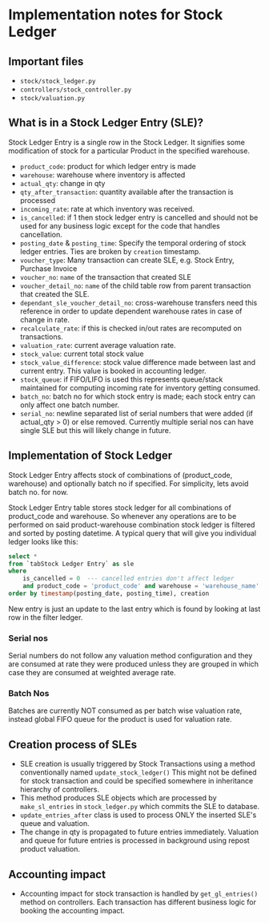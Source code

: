 # Implementation notes for Stock Ledger


## Important files

- `stock/stock_ledger.py`
- `controllers/stock_controller.py`
- `stock/valuation.py`

## What is in a Stock Ledger Entry (SLE)?

Stock Ledger Entry is a single row in the Stock Ledger. It signifies some
modification of stock for a particular Product in the specified warehouse.

- `product_code`: product for which ledger entry is made
- `warehouse`: warehouse where inventory is affected
- `actual_qty`: change in qty
- `qty_after_transaction`: quantity available after the transaction is processed
- `incoming_rate`: rate at which inventory was received.
- `is_cancelled`: if 1 then stock ledger entry is cancelled and should not be used
for any business logic except for the code that handles cancellation.
- `posting_date` & `posting_time`: Specify the temporal ordering of stock ledger
  entries. Ties are broken by `creation` timestamp.
- `voucher_type`: Many transaction can create SLE, e.g. Stock Entry, Purchase
  Invoice
- `voucher_no`: `name` of the transaction that created SLE
- `voucher_detail_no`: `name` of the child table row from parent transaction
  that created the SLE.
- `dependant_sle_voucher_detail_no`: cross-warehouse transfers need this
  reference in order to update dependent warehouse rates in case of change in
  rate.
- `recalculate_rate`: if this is checked in/out rates are recomputed on
  transactions.
- `valuation_rate`: current average valuation rate.
- `stock_value`: current total stock value
- `stock_value_difference`: stock value difference made between last and current
  entry. This value is booked in accounting ledger.
- `stock_queue`: if FIFO/LIFO is used this represents queue/stack maintained for
  computing incoming rate for inventory getting consumed.
- `batch_no`: batch no for which stock entry is made; each stock entry can only
  affect one batch number.
- `serial_no`: newline separated list of serial numbers that were added (if
  actual_qty > 0) or else removed. Currently multiple serial nos can have single
  SLE but this will likely change in future.


## Implementation of Stock Ledger

Stock Ledger Entry affects stock of combinations of (product_code, warehouse) and
optionally batch no if specified. For simplicity, lets avoid batch no. for now.


Stock Ledger Entry table stores stock ledger for all combinations of product_code
and warehouse. So whenever any operations are to be performed on said
product-warehouse combination stock ledger is filtered and sorted by posting
datetime. A typical query that will give you individual ledger looks like this:

```sql
select *
from `tabStock Ledger Entry` as sle
where
    is_cancelled = 0  --- cancelled entries don't affect ledger
    and product_code = 'product_code' and warehouse = 'warehouse_name'
order by timestamp(posting_date, posting_time), creation
```

New entry is just an update to the last entry which is found by looking at last
row in the filter ledger.


### Serial nos

Serial numbers do not follow any valuation method configuration and they are
consumed at rate they were produced unless they are grouped in which case they
are consumed at weighted average rate.


### Batch Nos

Batches are currently NOT consumed as per batch wise valuation rate, instead
global FIFO queue for the product is used for valuation rate.


## Creation process of SLEs

- SLE creation is usually triggered by Stock Transactions using a method
  conventionally named `update_stock_ledger()` This might not be defined for
  stock transaction and could be specified somewhere in inheritance hierarchy of
  controllers.
- This method produces SLE objects which are processed by `make_sl_entries` in
  `stock_ledger.py` which commits the SLE to database.
- `update_entries_after` class is used to process ONLY the inserted SLE's queue
  and valuation.
- The change in qty is propagated to future entries immediately. Valuation and
  queue for future entries is processed in background using repost product
  valuation.


## Accounting impact

- Accounting impact for stock transaction is handled by `get_gl_entries()`
  method on controllers. Each transaction has different business logic for
  booking the accounting impact.
